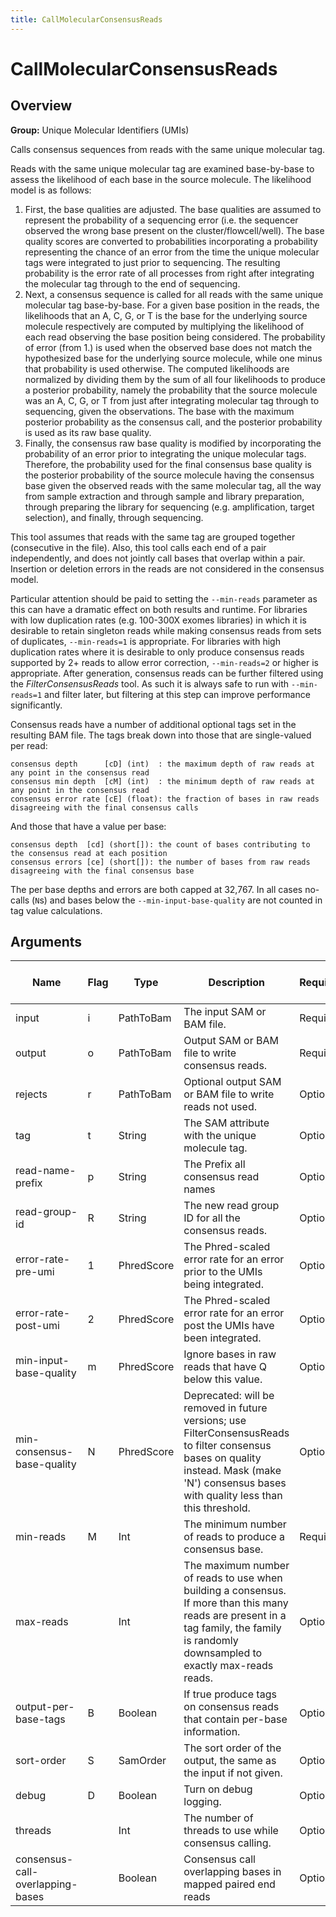 ```yaml
---
title: CallMolecularConsensusReads
---
```


# CallMolecularConsensusReads

## Overview
**Group:** Unique Molecular Identifiers (UMIs)

Calls consensus sequences from reads with the same unique molecular tag.

Reads with the same unique molecular tag are examined base-by-base to assess the likelihood of each base in the
source molecule.  The likelihood model is as follows:

1. First, the base qualities are adjusted. The base qualities are assumed to represent the probability of a
   sequencing error (i.e. the sequencer observed the wrong base present on the cluster/flowcell/well). The base
   quality scores are converted to probabilities incorporating a probability representing the chance of an error
   from the time the unique molecular tags were integrated to just prior to sequencing.  The resulting probability
   is the error rate of all processes from right after integrating the molecular tag through to the end of
   sequencing.
2. Next, a consensus sequence is called for all reads with the same unique molecular tag base-by-base.  For a
   given base position in the reads, the likelihoods that an A, C, G, or T is the base for the underlying
   source molecule respectively are computed by multiplying the likelihood of each read observing the base
   position being considered.  The probability of error (from 1.) is used when the observed base does not match
   the hypothesized base for the underlying source molecule, while one minus that probability is used otherwise.
   The computed likelihoods are normalized by dividing them by the sum of all four likelihoods to produce a
   posterior probability, namely the probability that the source molecule was an A, C, G, or T from just after
   integrating molecular tag through to sequencing, given the observations.  The base with the maximum posterior
   probability as the consensus call, and the posterior probability is used as its raw base quality.
3. Finally, the consensus raw base quality is modified by incorporating the probability of an error prior to
   integrating the unique molecular tags.  Therefore, the probability used for the final consensus base
   quality is the posterior probability of the source molecule having the consensus base given the observed
   reads with the same molecular tag, all the way from sample extraction and through sample and library
   preparation, through preparing the library for sequencing (e.g. amplification, target selection), and finally,
   through sequencing.

This tool assumes that reads with the same tag are grouped together (consecutive in the file). Also, this tool
calls each end of a pair independently, and does not jointly call bases that overlap within a pair.  Insertion or
deletion errors in the reads are not considered in the consensus model.

Particular attention should be paid to setting the `--min-reads` parameter as this can have a dramatic effect on
both results and runtime.  For libraries with low duplication rates (e.g. 100-300X exomes libraries) in which it
is desirable to retain singleton reads while making consensus reads from sets of duplicates, `--min-reads=1` is
appropriate.  For libraries with high duplication rates where it is desirable to only produce consensus reads
supported by 2+ reads to allow error correction, `--min-reads=2` or higher is appropriate.  After generation,
consensus reads can be further filtered using the _FilterConsensusReads_ tool.  As such it is always safe to run
with `--min-reads=1` and filter later, but filtering at this step can improve performance significantly.

Consensus reads have a number of additional optional tags set in the resulting BAM file.  The tags break down into
those that are single-valued per read:

```
consensus depth      [cD] (int)  : the maximum depth of raw reads at any point in the consensus read
consensus min depth  [cM] (int)  : the minimum depth of raw reads at any point in the consensus read
consensus error rate [cE] (float): the fraction of bases in raw reads disagreeing with the final consensus calls
```

And those that have a value per base:

```
consensus depth  [cd] (short[]): the count of bases contributing to the consensus read at each position
consensus errors [ce] (short[]): the number of bases from raw reads disagreeing with the final consensus base
```

The per base depths and errors are both capped at 32,767. In all cases no-calls (`N`s) and bases below the
`--min-input-base-quality` are not counted in tag value calculations.

## Arguments

|Name|Flag|Type|Description|Required?|Max # of Values|Default Value(s)|
|----|----|----|-----------|---------|---------------|----------------|
|input|i|PathToBam|The input SAM or BAM file.|Required|1||
|output|o|PathToBam|Output SAM or BAM file to write consensus reads.|Required|1||
|rejects|r|PathToBam|Optional output SAM or BAM file to write reads not used.|Optional|1||
|tag|t|String|The SAM attribute with the unique molecule tag.|Optional|1|MI|
|read-name-prefix|p|String|The Prefix all consensus read names|Optional|1||
|read-group-id|R|String|The new read group ID for all the consensus reads.|Optional|1|A|
|error-rate-pre-umi|1|PhredScore|The Phred-scaled error rate for an error prior to the UMIs being integrated.|Optional|1|45|
|error-rate-post-umi|2|PhredScore|The Phred-scaled error rate for an error post the UMIs have been integrated.|Optional|1|40|
|min-input-base-quality|m|PhredScore|Ignore bases in raw reads that have Q below this value.|Optional|1|10|
|min-consensus-base-quality|N|PhredScore|Deprecated: will be removed in future versions; use FilterConsensusReads to filter consensus bases on quality instead. Mask (make 'N') consensus bases with quality less than this threshold.|Optional|1|2|
|min-reads|M|Int|The minimum number of reads to produce a consensus base.|Required|1||
|max-reads||Int|The maximum number of reads to use when building a consensus. If more than this many reads are present in a tag family, the family is randomly downsampled to exactly max-reads reads.|Optional|1||
|output-per-base-tags|B|Boolean|If true produce tags on consensus reads that contain per-base information.|Optional|1|true|
|sort-order|S|SamOrder|The sort order of the output, the same as the input if not given.|Optional|1||
|debug|D|Boolean|Turn on debug logging.|Optional|1|false|
|threads||Int|The number of threads to use while consensus calling.|Optional|1|1|
|consensus-call-overlapping-bases||Boolean|Consensus call overlapping bases in mapped paired end reads|Optional|1|true|


